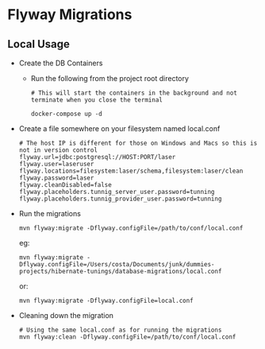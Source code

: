 # Flyway Migrations

## Local Usage

- Create the DB Containers
    - Run the following from the project root directory
        ```
        # This will start the containers in the background and not terminate when you close the terminal

        docker-compose up -d
        ```
- Create a file somewhere on your filesystem named local.conf
    ```
    # The host IP is different for those on Windows and Macs so this is not in version control
    flyway.url=jdbc:postgresql://HOST:PORT/laser
    flyway.user=laseruser
    flyway.locations=filesystem:laser/schema,filesystem:laser/clean
    flyway.password=laser
    flyway.cleanDisabled=false
    flyway.placeholders.tunnig_server_user.password=tunning
    flyway.placeholders.tunnig_provider_user.password=tunning
    ```
- Run the migrations
    ```
    mvn flyway:migrate -Dflyway.configFile=/path/to/conf/local.conf
    ```
    
    
    eg:
    ```
    mvn flyway:migrate -Dflyway.configFile=/Users/costa/Documents/junk/dummies-projects/hibernate-tunings/database-migrations/local.conf
    ```
    or:
    ```
    mvn flyway:migrate -Dflyway.configFile=local.conf
    ```
    
- Cleaning down the migration
    ```
    # Using the same local.conf as for running the migrations
    mvn flyway:clean -Dflyway.configFile=/path/to/conf/local.conf
    ```

